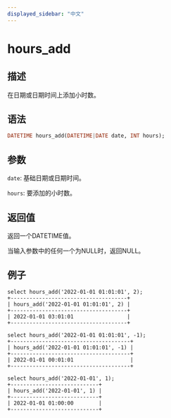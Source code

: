 ```yaml
---
displayed_sidebar: "中文"
---
```


# hours_add

## 描述

在日期或日期时间上添加小时数。

## 语法

```Haskell
DATETIME hours_add(DATETIME|DATE date, INT hours);
```

## 参数

`date`: 基础日期或日期时间。

`hours`: 要添加的小时数。

## 返回值

返回一个DATETIME值。

当输入参数中的任何一个为NULL时，返回NULL。

## 例子

```Plain Text
select hours_add('2022-01-01 01:01:01', 2);
+-------------------------------------+
| hours_add('2022-01-01 01:01:01', 2) |
+-------------------------------------+
| 2022-01-01 03:01:01                 |
+-------------------------------------+

select hours_add('2022-01-01 01:01:01', -1);
+--------------------------------------+
| hours_add('2022-01-01 01:01:01', -1) |
+--------------------------------------+
| 2022-01-01 00:01:01                  |
+--------------------------------------+

select hours_add('2022-01-01', 1);
+----------------------------+
| hours_add('2022-01-01', 1) |
+----------------------------+
| 2022-01-01 01:00:00        |
+----------------------------+
```